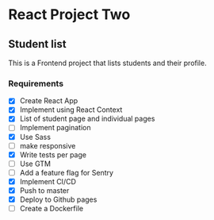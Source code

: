 # React Project Two

## Student list

This is a Frontend project that lists students and their profile.

### Requirements

- [x] Create React App
- [x] Implement using React Context
- [x] List of student page and individual pages
- [ ] Implement pagination
- [x] Use Sass
- [ ] make responsive
- [x] Write tests per page
- [ ] Use GTM
- [ ] Add a feature flag for Sentry
- [x] Implement CI/CD
- [x] Push to master
- [x] Deploy to Github pages
- [ ] Create a Dockerfile
